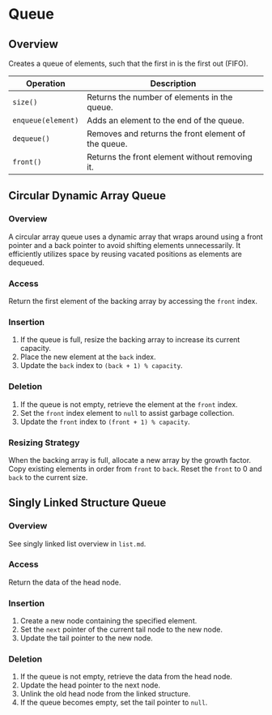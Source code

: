 # Queue

## Overview

Creates a queue of elements, such that the first in is the first out (FIFO).

| Operation             | Description                                                    |
| --------------------- | -------------------------------------------------------------- |
| `size()`              | Returns the number of elements in the queue.                  |
| `enqueue(element)`    | Adds an element to the end of the queue.                      |
| `dequeue()`           | Removes and returns the front element of the queue.           |
| `front()`             | Returns the front element without removing it.                |

## Circular Dynamic Array Queue

### Overview

A circular array queue uses a dynamic array that wraps around using a front pointer and a back pointer to avoid shifting elements unnecessarily. It efficiently utilizes space by reusing vacated positions as elements are dequeued.

### Access

Return the first element of the backing array by accessing the `front` index.

### Insertion

1. If the queue is full, resize the backing array to increase its current capacity.
2. Place the new element at the `back` index.
3. Update the `back` index to `(back + 1) % capacity`.

### Deletion

1. If the queue is not empty, retrieve the element at the `front` index.
2. Set the `front` index element to `null` to assist garbage collection.
3. Update the `front` index to `(front + 1) % capacity`.

### Resizing Strategy

When the backing array is full, allocate a new array by the growth factor. Copy existing elements in order from `front` to `back`. Reset the `front` to 0 and `back` to the current size.

## Singly Linked Structure Queue

### Overview

See singly linked list overview in `list.md`.

### Access

Return the data of the head node.

### Insertion

1. Create a new node containing the specified element.
2. Set the `next` pointer of the current tail node to the new node.
3. Update the tail pointer to the new node.

### Deletion

1. If the queue is not empty, retrieve the data from the head node.
2. Update the head pointer to the next node.
3. Unlink the old head node from the linked structure.
4. If the queue becomes empty, set the tail pointer to `null`.
